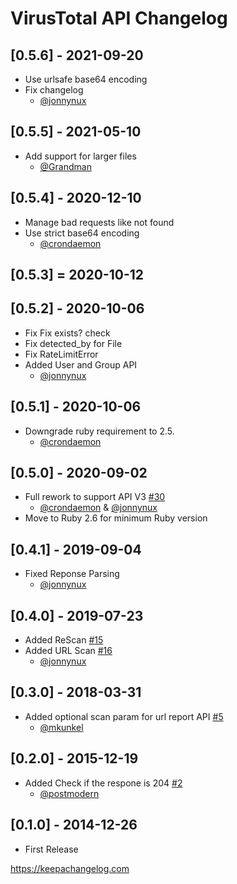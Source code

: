 # VirusTotal API Changelog

## [0.5.6] - 2021-09-20

* Use urlsafe base64 encoding
* Fix changelog
  * [@jonnynux](https://github.com/jonnynux)

## [0.5.5] - 2021-05-10

* Add support for larger files
  * [@Grandman](https://github.com/Grandman)

## [0.5.4] - 2020-12-10

* Manage bad requests like not found
* Use strict base64 encoding
  * [@crondaemon](https://github.com/crondaemon)

## [0.5.3] = 2020-10-12

## [0.5.2] - 2020-10-06

* Fix Fix exists? check
* Fix detected_by for File
* Fix RateLimitError
* Added User and Group API
  * [@jonnynux](https://github.com/jonnynux)

## [0.5.1] - 2020-10-06

* Downgrade ruby requirement to 2.5.
  * [@crondaemon](https://github.com/crondaemon)

## [0.5.0] - 2020-09-02

* Full rework to support API V3 [#30](https://github.com/pwelch/virustotal_api/pull/30)
  * [@crondaemon](https://github.com/crondaemon) & [@jonnynux](https://github.com/jonnynux)
* Move to Ruby 2.6 for minimum Ruby version

## [0.4.1] - 2019-09-04

* Fixed Reponse Parsing
  * [@jonnynux](https://github.com/jonnynux) 

## [0.4.0] - 2019-07-23

* Added ReScan [#15](https://github.com/pwelch/virustotal_api/pull/15)
* Added URL Scan [#16](https://github.com/pwelch/virustotal_api/pull/16)
  * [@jonnynux](https://github.com/jonnynux)
  
## [0.3.0] - 2018-03-31

* Added optional scan param for url report API [#5](https://github.com/pwelch/virustotal_api/pull/5)
  * [@mkunkel ](https://github.com/mkunkel)

## [0.2.0] - 2015-12-19

* Added Check if the respone is 204 [#2](https://github.com/pwelch/virustotal_api/pull/2)
  * [@postmodern](https://github.com/postmodern)

## [0.1.0] - 2014-12-26

* First Release

https://keepachangelog.com
